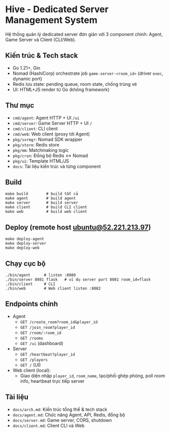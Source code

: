 # Hive - Dedicated Server Management System

Hệ thống quản lý dedicated server đơn giản với 3 component chính: Agent, Game Server và Client (CLI/Web).

## Kiến trúc & Tech stack
- Go 1.21+, Gin
- Nomad (HashiCorp) orchestrate job `game-server-<room_id>` (driver `exec`, dynamic port)
- Redis lưu state: pending queue, room state, chống trùng vé
- UI: HTML+JS render từ Go (không framework)

## Thư mục
- `cmd/agent`: Agent HTTP + UI `/ui`
- `cmd/server`: Game Server HTTP + UI `/`
- `cmd/client`: CLI client
- `cmd/web`: Web client (proxy tới Agent)
- `pkg/svrmgr`: Nomad SDK wrapper
- `pkg/store`: Redis store
- `pkg/mm`: Matchmaking logic
- `pkg/cron`: Đồng bộ Redis ↔ Nomad
- `pkg/ui`: Template HTML/JS
- `docs`: Tài liệu kiến trúc và từng component

## Build
```
make build        # build tất cả
make agent        # build agent
make server       # build server
make client       # build CLI client
make web          # build web client
```

## Deploy (remote host ubuntu@52.221.213.97)
```
make deploy-agent
make deploy-server
make deploy-web
```

## Chạy cục bộ
```
./bin/agent      # listen :8080
./bin/server 8081 flask   # ví dụ server port 8081 room_id=flask
./bin/client     # CLI
./bin/web        # Web client listen :8082
```

## Endpoints chính
- Agent
  - `GET /create_room?room_id&player_id`
  - `GET /join_room?player_id`
  - `GET /room/:room_id`
  - `GET /rooms`
  - `GET /ui` (dashboard)
- Server
  - `GET /heartbeat?player_id`
  - `GET /players`
  - `GET /` (UI)
- Web client (local):
  - Giao diện nhập `player_id`, `room_name`, tạo/phối ghép phòng, poll room info, heartbeat trực tiếp server

## Tài liệu
- `docs/arch.md`: Kiến trúc tổng thể & tech stack
- `docs/agent.md`: Chức năng Agent, API, Redis, đồng bộ
- `docs/server.md`: Game server, CORS, shutdown
- `docs/client.md`: Client CLI và Web
